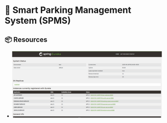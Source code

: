 # 🚗 Smart Parking Management System (SPMS)

## 📦 Resources

- ![Eureka Dashboard](./docs/Screenshots/eureka_dashboard.png)
